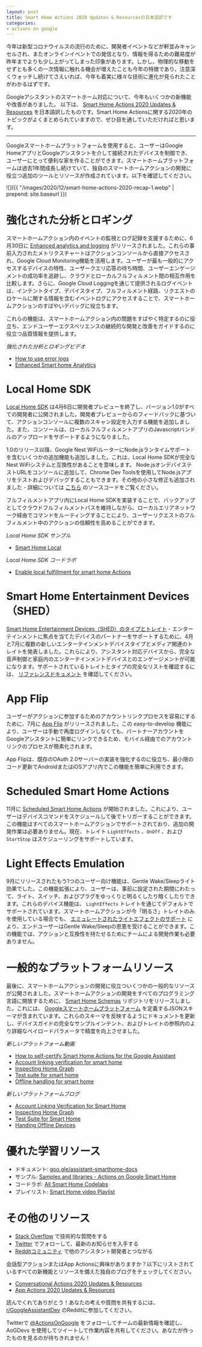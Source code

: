 ```yaml
---
layout: post
title: Smart Home Actions 2020 Updates & Resourcesの日本語訳です
categories:
- actions on google
---
```


今年は新型コロナウイルスの流行のために、開発者イベントなどが軒並みキャンセルされ、またオンラインイベントでの発信となり、情報を得るための難易度が昨年までよりも少し上がってしまった印象があります。しかし、物理的な移動をせずとも多くの一次情報に触れる機会が増えたことも今年の特徴であり、注意深くウォッチし続けてさえいれば、今年も着実に様々な技術に進化が見られたことがわかるはずです。

Googleアシスタントのスマートホーム対応について、今年もいくつかの新機能や改善がありました。 以下は、 [Smart Home Actions 2020 Updates & Resources](https://medium.com/google-developers/smart-home-actions-2020-update-resources-3c503b143c8d) を日本語訳したものです。Smart Home Actionsに関する2020年のトピックがよくまとめられていますので、ぜひ目を通していただければと思います。

---

Googleスマートホームプラットフォームを使用すると、ユーザーはGoogle HomeアプリとGoogleアシスタントを介して接続されたデバイスを制御でき、ユーザーにとって便利な家を作ることができます。スマートホームプラットフォームは過去1年間成長し続けていて、独自のスマートホームアクションの開発に役立つ追加のツールとリソースが作成されています。以下を確認してください。


![]({{ "/images/2020/12/smart-home-actions-2020-recap-1.webp" | prepend: site.baseurl }})

# 強化された分析とロギング

スマートホームアクション内のイベントの監視とログ記録を支援するために、6月30日に [Enhanced analytics and logging](https://developers.google.com/assistant/smarthome/develop/monitoring-logging) がリリースされました。これらの事前入力されたメトリクスチャートはアクションコンソールから直接アクセスされ、Google Cloud Monitoring機能を活用します。ユーザーが最も一般的にアクセスするデバイスの特性、ユーザークエリ応答の待ち時間、ユーザーエンゲージメントの成功率を追跡し、クラウドとローカルフルフィルメント間の相互作用を比較します。さらに、Google Cloud Loggingを通じて提供されるログイベントは、インテントタイプ、デバイスタイプ、フルフィルメント経路、リクエストのロケールに関する情報を含むイベントログにアクセスすることで、スマートホームアクションのすばやいデバッグに役立ちます。

これらの機能は、スマートホームアクション内の問題をすばやく特定するのに役立ち、エンドユーザーエクスペリエンスの継続的な開発と改善をガイドするのに役立つ品質情報を提供します。

_強化された分析とロギングビデオ_

* [How to use error logs](https://www.youtube.com/watch?v=RC1dAtizak0)
* [Enhanced Smart home Analytics](https://www.youtube.com/watch?v=NMKTeLJeurA&list=PLOU2XLYxmsIL32BnYVuSqwgS0ClB_csKd&index=11)

# Local Home SDK

[Local Home SDK](https://developers.google.com/assistant/smarthome/reference/local) は4月6日に開発者プレビューを終了し、バージョン1.0がすべての開発者に公開されました。開発者プレビューからのフィードバックに基づいて、アクションコンソールに複数のスキャン設定を入力する機能を追加しました。また、コンソールは、ローカルフルフィルメントアプリのJavascriptバンドルのアップロードをサポートするようになりました。

1.0のリリース以降、Google Nest WiFiルーターにNode.jsランタイムサポートを含むいくつかの追加機能も追加しました。これは、Local Home SDKが完全なNest WiFiシステムと互換性があることを意味します。 Node.jsオンデバイステストURLをコンソールに追加して、Chrome Dev Toolsを使用してNode.jsアプリをテストおよびデバッグすることもできます。その他の小さな修正も追加されました - 詳細については [こちら](https://github.com/actions-on-google/local-home-sdk) のソースコードをご覧ください。

フルフィルメントアプリ内にLocal Home SDKを実装することで、バックアップとしてクラウドフルフィルメントパスを維持しながら、ローカルエリアネットワーク経由でコマンドをルーティングすることにより、ユーザーリクエストのフルフィルメント中のアクションの信頼性を高めることができます。

_Local Home SDK サンプル_

* [Smart Home Local](https://github.com/actions-on-google/smart-home-local)

_Local Home SDK コードラボ_

* [Enable local fulfillment for smart home Actions](https://codelabs.developers.google.com/codelabs/smarthome-local/)

# Smart Home Entertainment Devices（SHED）

[Smart Home Entertainment Devices（SHED）のタイプとトレイト](https://developers.google.com/assistant/smarthome/changelog) - エンターテインメントに焦点を当てたデバイスのパートナーをサポートするために、4月と7月に複数の新しいエンターテインメントデバイスタイプとメディア関連のトレイトを発表しました。これらにより、アシスタント対応デバイスから、完全な音声制御と家庭内のエンターテインメントデバイスとのエンゲージメントが可能になります。サポートされているトレイトとタイプの完全なリストを確認するには、 [リファレンスドキュメント](https://developers.google.com/assistant/smarthome/traits) を確認してください。

# App Flip

ユーザーがアクションに参加するためのアカウントリンクプロセスを容易にするために、7月に [App Flip](https://developers.google.com/assistant/smarthome/develop/implement-app-flip) がリリースされました。この easy-to-develop 機能により、ユーザーは手動で再度ログインしなくても、パートナーアカウントをGoogleアシスタントに簡単にリンクできるため、モバイル経由でのアカウントリンクのプロセスが簡素化されます。

App Flipは、既存のOAuth 2.0サーバーの実装を強化するのに役立ち、最小限のコード更新でAndroidまたはiOSアプリ内でこの機能を簡単に利用できます。

# Scheduled Smart Home Actions

11月に [Scheduled Smart Home Actions](https://developers.google.com/assistant/smarthome/develop/scheduling) が開始されました。これにより、ユーザーはデバイスコマンドをスケジュールして後でトリガーすることができます。この機能はすべてのスマートホームアクションでサポートされており、追加の開発作業は必要ありません。現在、トレイト `LightEffects` 、`OnOff` 、および `StartStop` はスケジューリングをサポートしています。

# Light Effects Emulation

9月にリリースされたもう1つのユーザー向け機能は、Gentle Wake/Sleepライト効果でした。この機能拡張により、ユーザーは、事前に設定された期間にわたって、ライト、スイッチ、およびプラグをゆっくりと明るくしたり暗くしたりできます。これらのデバイス機能は、  `LightEffects` トレイトを通じてデフォルトでサポートされています。スマートホームアクションが今「明るさ」トレイトのみを使用している場合でも、 [エミュレートされたライトエフェクトのサポート](https://developers.google.com/assistant/smarthome/traits/lighteffects#emulation) により、エンドユーザーはGentle Wake/Sleepの恩恵を受けることができます。この機能では、アクションと互換性を持たせるためにチームによる開発作業も必要ありません。

# 一般的なプラットフォームリソース

最後に、スマートホームアクションの開発に役立ついくつかの一般的なリソースが公開されました。スマートホームアクションの開発をすべてのプログラミング言語に開放するために、 [Smart Home Schemas](https://github.com/actions-on-google/smart-home-schema) リポジトリをリリースしました。これには、 [Googleスマートホームプラットフォーム](https://developers.google.com/assistant/smarthome/) を定義するJSONスキーマが含まれています。これらのスキーマを反映するようにドキュメントを更新し、デバイスガイドの完全なサンプルインテント、およびトレイトの参照内のより詳細なペイロードパラメータで精度を向上させました。

_新しいプラットフォーム動画_

* [How to self-certify Smart Home Actions for the Google Assistant](https://www.youtube.com/watch?v=6gbbGQ26OGc)
* [Account linking verification for smart home](https://www.youtube.com/watch?v=dcW3dPKhjC4)
* [Inspecting Home Graph](https://www.youtube.com/watch?v=1Tv2YhtosAA)
* [Test suite for smart home](https://www.youtube.com/watch?v=LHk4syomWcc)
* [Offline handling for smart home](https://www.youtube.com/watch?v=bu71sE4sxjE)

_新しいプラットフォームブログ_

* [Account Linking Verification for Smart Home](https://medium.com/google-developers/aog-protips-account-linking-verification-for-smart-home-1fc5a9273971)
* [Inspecting Home Graph](https://medium.com/google-developers/aog-protips-inspecting-home-graph-503df93b7a91)
* [Test Suite for Smart Home](https://medium.com/google-developers/aog-protips-test-suite-for-smart-home-929a181e91e9)
* [Handing Offline Devices](https://medium.com/google-developers/aog-protips-handing-offline-devices-f0c7cd15ffe4)

# 優れた学習リソース

* ドキュメント: [goo.gle/assistant-smarthome-docs](https://goo.gle/assistant-smarthome-docs)
* サンプル: [Samples and libraries - Actions on Google Smart Home](https://developers.google.com/assistant/smarthome/samples)
* コードラボ: [All Smart Home Codelabs](https://developers.google.com/assistant/smarthome/codelabs)
* プレイリスト: [Smart Home video Playlist](https://www.youtube.com/playlist?list=PLOU2XLYxmsIL32BnYVuSqwgS0ClB_csKd)

# その他のリソース

* [Stack Overflow](https://stackoverflow.com/questions/tagged/google-smart-home) で技術的な質問をする
* [Twitter](https://goo.gle/assistant-twitter) でフォローして、最新のお知らせを入手する
* [Redditコミュニティ](https://goo.gle/assistant-reddit) で他のアシスタント開発者とつながる

会話型アクションまたはApp Actionsに興味がありますか？以下にリストされているすべての新機能とリソースを備えた独自のブログをチェックしてください。

* [Conversational Actions 2020 Updates & Resources](https://medium.com/google-developers/conversational-actions-2020-recap-dc486871535b)
* [App Actions 2020 Updates & Resources](https://medium.com/google-developers/app-actions-2020-recap-c1cad7759158)

読んでくれてありがとう！あなたの考えや質問を共有するには、 [r/GoogleAssistantDev](https://www.reddit.com/r/GoogleAssistantDev/) のRedditに参加してください。

Twitterで [@ActionsOnGoogle](https://twitter.com/ActionsOnGoogle) をフォローしてチームの最新情報を確認し、AoGDevs を使用してツイートして作業内容を共有してください。あなたが作ったものを見るのが待ちきれません！

